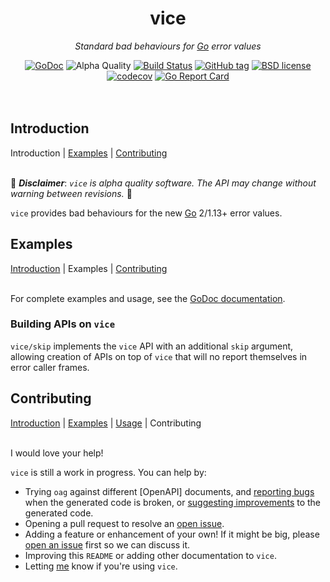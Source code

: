 <!--
  Attractive html formatting for rendering in github. sorry text editor
  readers! Besides the header and section links, everything should be clean and
  readable.
-->
<h1 align="center">vice</h1>
<p align="center"><i>Standard bad behaviours for <a href="https://golang.org">Go</a> error values</i></p>

<div align="center">
  <a href="https://godoc.org/github.com/jbowes/vice"><img src="https://godoc.org/github.com/jbowes/vice?status.svg" alt="GoDoc"></a>
  <img alt="Alpha Quality" src="https://img.shields.io/badge/status-ALPHA-orange.svg" >
  <a href="https://travis-ci.com/jbowes/vice"><img alt="Build Status" src="https://travis-ci.com/jbowes/vice.svg?branch=master"></a>
  <a href="https://github.com/jbowes/vice/releases/latest"><img alt="GitHub tag" src="https://img.shields.io/github/tag/jbowes/vice.svg"></a>
  <a href="./LICENSE"><img alt="BSD license" src="https://img.shields.io/badge/license-BSD-blue.svg"></a>
  <a href="https://codecov.io/gh/jbowes/vice"><img alt="codecov" src="https://img.shields.io/codecov/c/github/jbowes/vice.svg"></a>
  <a href="https://goreportcard.com/report/github.com/jbowes/vice"><img alt="Go Report Card" src="https://goreportcard.com/badge/github.com/jbowes/vice"></a>
</div><br /><br />


## Introduction
Introduction | [Examples] | [Contributing] <br /><br />

🚧 ___Disclaimer___: _`vice` is alpha quality software. The API may change
without warning between revisions._ 🚧

`vice` provides bad behaviours for the new [Go] 2/1.13+ error values.


## Examples
[Introduction] | Examples | [Contributing] <br /><br />

For complete examples and usage, see the [GoDoc documentation](https://godoc.org/github.com/jbowes/vice).

### Building APIs on `vice`

`vice/skip` implements the `vice` API with an additional `skip` argument,
allowing creation of APIs on top of `vice` that will no report themselves in
error caller frames.


## Contributing
[Introduction] | [Examples] | [Usage] | Contributing <br /><br />

I would love your help!

`vice` is still a work in progress. You can help by:

- Trying `oag` against different [OpenAPI] documents, and [reporting bugs][bug]
  when the generated code is broken, or [suggesting improvements][enhancement]
  to the generated code.
- Opening a pull request to resolve an [open issue][issues].
- Adding a feature or enhancement of your own! If it might be big, please
  [open an issue][enhancement] first so we can discuss it.
- Improving this `README` or adding other documentation to `vice`.
- Letting [me] know if you're using `vice`.


<!-- Section link definitions -->
[introduction]: #introduction
[examples]: #examples
[usage]: #usage
[contributing]: #contributing

<!-- Other links -->
[go]: https://golang.org

[issues]: ./issues
[bug]: ./issues/new?labels=bug
[enhancement]: ./issues/new?labels=enhancement

[me]: https://twitter.com/jrbowes
